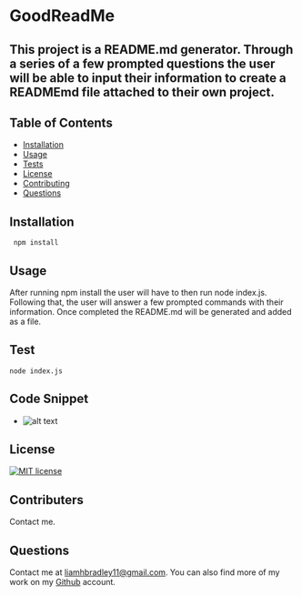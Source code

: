 # GoodReadMe

## This project is a README.md generator.  Through a series of a few prompted questions the user will be able to input their information to create a READMEmd file attached to their own project.

## Table of Contents
  * [Installation](#installation)
  * [Usage](#usage)
  * [Tests](#tests)
  * [License](#license)
  * [Contributing](#contributers)
  * [Questions](#questions)

## Installation
     npm install

  ## Usage
  After running npm install the user will have to then run node index.js.  Following that, the user will answer a few prompted commands with their information. Once completed the README.md will be generated and added as a file.

  ## Test
    node index.js

  ## Code Snippet
  * ![alt text](https://i.paste.pics/514988c034be3a33c05a19d854508497.png)

  ## License
  [![MIT license](https://img.shields.io/badge/License-MIT-blue.svg)](https://lbesson.mit-license.org/)

  ## Contributers
  Contact me.

  ## Questions
  Contact me at <liamhbradley11@gmail.com>. You can also find more of my work on my [Github](https://github.com/liamhbradley11) account.
  